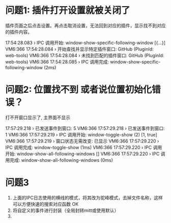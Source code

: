 # 问题1: 插件打开设置就被关闭了

插件页面之后点击设置。再点击取消设置，无法回到对应的插件，显示找不到对应的插件内容。

17:54:28.083 › IPC 调用开始: window-show-specific-following-window [{…}]
VM6:366 17:54:28.084 › 开始查找并显示特定插件窗口: GitHub (PluginId: web-tools)
VM6:366 17:54:28.084 › 未找到匹配的插件窗口: GitHub (PluginId: web-tools)
VM6:366 17:54:28.085 › IPC 调用完成: window-show-specific-following-window (2ms)

# 问题2: 位置找不到 或者说位置初始化错误？

打不开窗口显示了, 主界面不显示

17:57:29.218 › 已发送事件到窗口: 5
VM6:366 17:57:29.218 › 已发送事件到窗口: 1
VM6:366 17:57:29.219 › IPC 调用开始: window-toggle-show (2) [1, true]
VM6:366 17:57:29.219 › 窗口状态无需改变: 已显示
VM6:366 17:57:29.220 › IPC 调用完成: window-toggle-show (1ms)
VM6:366 17:57:29.220 › IPC 调用开始: window-show-all-following-windows []
VM6:366 17:57:29.220 › IPC 调用完成: window-show-all-following-windows (0ms)

# 问题3

<!-- 优化 -->

1. 上面的IPC日志使用的横线的模式，将其改为驼峰模式，去掉文件名称，这样可以方便快速的搜索对应函数 OK
2. 将自定义的事件进行封装（全局封转mitt或使用默认）
3.
